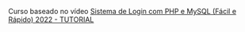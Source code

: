 Curso baseado no vídeo  [Sistema de Login com PHP e MySQL (Fácil e Rápido) 2022 - TUTORIAL](https://youtu.be/30Of7BFeGHI)